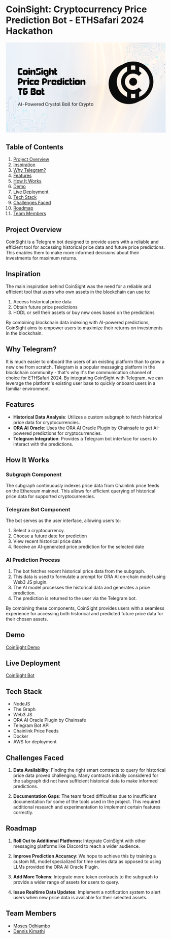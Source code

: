 # CoinSight: Cryptocurrency Price Prediction Bot - ETHSafari 2024 Hackathon

![CoinSight](./coinsight.png)

## Table of Contents

1. [Project Overview](#project-overview)
2. [Inspiration](#inspiration)
3. [Why Telegram?](#why-telegram)
4. [Features](#features)
5. [How It Works](#how-it-works)
6. [Demo](#demo)
7. [Live Deployment](#live-deployment)
8. [Tech Stack](#tech-stack)
9. [Challenges Faced](#challenges-faced)
10. [Roadmap](#roadmap)
11. [Team Members](#team-members)

## Project Overview

CoinSight is a Telegram bot designed to provide users with a reliable and efficient tool for accessing historical price data and future price predictions. This enables them to make more informed decisions about their investments for maximum returns.

## Inspiration

The main inspiration behind CoinSight was the need for a reliable and efficient tool that users who own assets in the blockchain can use to:

1. Access historical price data
2. Obtain future price predictions
3. HODL or sell their assets or buy new ones based on the predictions

By combining blockchain data indexing with AI-powered predictions, CoinSight aims to empower users to maximize their returns on investments in the blockchain.

## Why Telegram?

It is much easier to onboard the users of an existing platform than to grow a new one from scratch. Telegram is a popular messaging platform in the blockchain community - that's why it's the communication channel of choice for ETHSafari 2024. By integrating CoinSight with Telegram, we can leverage the platform's existing user base to quickly onboard users in a familiar environment.

## Features

- **Historical Data Analysis**: Utilizes a custom subgraph to fetch historical price data for cryptocurrencies.
- **ORA AI Oracle**: Uses the ORA AI Oracle Plugin by Chainsafe to get AI-powered predictions for cryptocurrencies.
- **Telegram Integration**: Provides a Telegram bot interface for users to interact with the predictions.

## How It Works

### Subgraph Component

The subgraph continuously indexes price data from Chainlink price feeds on the Ethereum mainnet. This allows for efficient querying of historical price data for supported cryptocurrencies.

### Telegram Bot Component

The bot serves as the user interface, allowing users to:

1. Select a cryptocurrency.
2. Choose a future date for prediction
3. View recent historical price data
4. Receive an AI-generated price prediction for the selected date

### AI Prediction Process

1. The bot fetches recent historical price data from the subgraph.
2. This data is used to formulate a prompt for ORA AI on-chain model using Web3 JS plugin.
3. The AI model processes the historical data and generates a price prediction.
4. The prediction is returned to the user via the Telegram bot.

By combining these components, CoinSight provides users with a seamless experience for accessing both historical and predicted future price data for their chosen assets.

## Demo

[CoinSight Demo](https://share.vidyard.com/watch/YesqZj1MFQmF2CJcNM86jx?)

## Live Deployment

[CoinSight Bot](https://t.me/coinsightv1bot)

## Tech Stack  

- NodeJS
- The Graph
- Web3 JS
- ORA AI Oracle Plugin by Chainsafe
- Telegram Bot API
- Chainlink Price Feeds
- Docker
- AWS for deployment

## Challenges Faced

1. **Data Availability**: Finding the right smart contracts to query for historical price data proved challenging. Many contracts initially considered for the subgraph did not have sufficient historical data to make informed predictions.

2. **Documentation Gaps**: The team faced difficulties due to insufficient documentation for some of the tools used in the project. This required additional research and experimentation to implement certain features correctly.

## Roadmap

1. **Roll Out to Additional Platforms**: Integrate CoinSight with other messaging platforms like Discord to reach a wider audience.

2. **Improve Prediction Accuracy**: We hope to achieve this by training a custom ML model specialized for time series data as opposed to using LLMs provided the ORA AI Oracle Plugin.

3. **Add More Tokens**: Integrate more token contracts to the subgraph to provide a wider range of assets for users to query.

4. **Issue Realtime Data Updates**: Implement a notification system to alert users when new price data is available for their selected assets.

## Team Members

- [Moses Odhiambo](https://github.com/badass-techie)
- [Dennis Kimathi](https://github.com/dennohkim)
